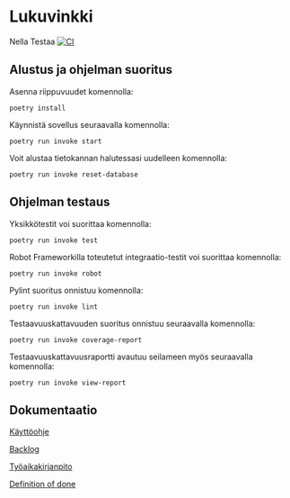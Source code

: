 # Lukuvinkki
Nella Testaa
[![CI](https://github.com/PaulusParssinen/ohtu-miniprojekti/actions/workflows/ci.yml/badge.svg)](https://github.com/PaulusParssinen/ohtu-miniprojekti/actions/workflows/ci.yml)


## Alustus ja ohjelman suoritus


Asenna riippuvuudet komennolla:

```
poetry install
```

Käynnistä sovellus seuraavalla komennolla:

```
poetry run invoke start
```

Voit alustaa tietokannan halutessasi uudelleen komennolla:

```
poetry run invoke reset-database
```

## Ohjelman testaus

Yksikkötestit voi suorittaa komennolla:

```
poetry run invoke test
```

Robot Frameworkilla toteutetut integraatio-testit voi suorittaa komennolla:

```
poetry run invoke robot
```

Pylint suoritus onnistuu komennolla:

```
poetry run invoke lint

```

Testaavuuskattavuuden suoritus onnistuu seuraavalla komennolla:

```
poetry run invoke coverage-report
```

Testaavuuskattavuusraportti avautuu seilameen myös seuraavalla komennolla:

```
poetry run invoke view-report

```

## Dokumentaatio

[Käyttöohje](https://github.com/PaulusParssinen/ohtu-miniprojekti/blob/master/dokumentaatio/kayttoohje.md)

[Backlog](https://github.com/PaulusParssinen/ohtu-miniprojekti/projects/1)

[Työaikakirjanpito](https://docs.google.com/spreadsheets/d/1A-ZcTPfodWB2oIwpxf0ftId64tXmp-Jd7OyfNQiHnw4/edit#gid=1003565531)

[Definition of done](https://github.com/PaulusParssinen/ohtu-miniprojekti/blob/master/dokumentaatio/definition_of_done.md)



